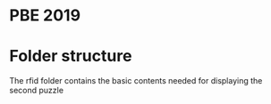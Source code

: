 # PBE 2019

# Folder structure

The rfid folder contains the basic contents needed for displaying the second puzzle